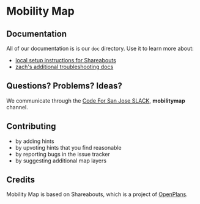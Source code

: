 Mobility Map
===========

Documentation
-------------
All of our documentation is is our `doc` directory. Use it to learn more about:
* [local setup instructions for Shareabouts](https://github.com/openplans/shareabouts/blob/master/doc/README.md)
* [zach's additional troubleshooting docs](https://github.com/codeforsanjose/mobilitymap/wiki/Deployment-Instructions)

Questions? Problems? Ideas? 
--------------------
We communicate through the [Code For San Jose SLACK](http://codeforsanjose.slack.com/), **mobilitymap** channel.


Contributing
------------
* by adding hints
* by upvoting hints that you find reasonable
* by reporting bugs in the issue tracker
* by suggesting additional map layers

Credits
-------------
Mobility Map is based on Shareabouts, which is a project of [OpenPlans](http://openplans.org).
